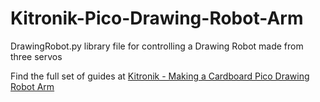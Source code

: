 # Kitronik-Pico-Drawing-Robot-Arm
DrawingRobot.py library file for controlling a Drawing Robot made from three servos

Find the full set of guides at [Kitronik - Making a Cardboard Pico Drawing Robot Arm](https://kitronik.co.uk/blogs/games-and-fun-projects/making-a-cardboard-pico-drawing-robot-arm)
